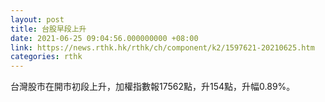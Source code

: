 ```yaml
---
layout: post
title: 台股早段上升
date: 2021-06-25 09:04:56.000000000 +08:00
link: https://news.rthk.hk/rthk/ch/component/k2/1597621-20210625.htm
categories: rthk
---
```


台灣股市在開市初段上升，加權指數報17562點，升154點，升幅0.89%。
